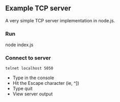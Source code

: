 ## Example TCP server

A very simple TCP server implementation in node.js.

### Run

node index.js

### Connect to server

`telnet localhost 5050`

- Type in the console
- Hit the Escape character (ie, ^])
- Type quit
- View server output
